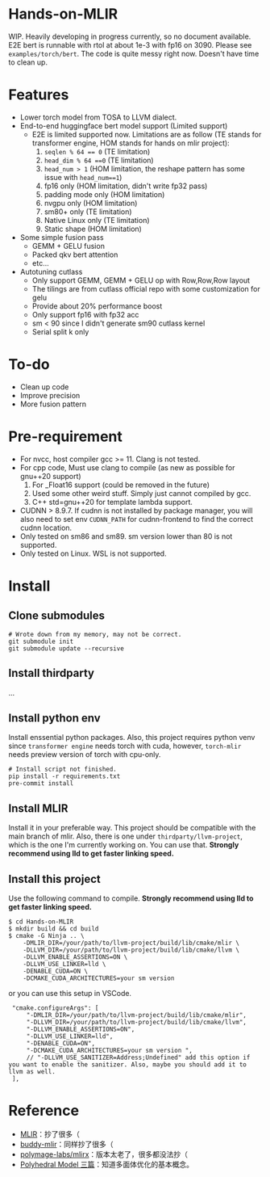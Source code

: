 # Hands-on-MLIR

WIP. Heavily developing in progress currently, so no document available. E2E bert is runnable with rtol at about 1e-3 with fp16 on 3090. Please see `examples/torch/bert`. The code is quite messy right now. Doesn't have time to clean up.

# Features

+ Lower torch model from TOSA to LLVM dialect.
+ End-to-end huggingface bert model support (Limited support)
    + E2E is limited supported now. Limitations are as follow (TE stands for transformer engine, HOM stands for hands on mlir project):
        1. `seqlen % 64 == 0` (TE limitation)
        2. `head_dim % 64 ==0` (TE limitation)
        3. `head_num > 1` (HOM limitation, the reshape pattern has some issue with `head_num==1`)
        4. fp16 only (HOM limitation, didn't write fp32 pass)
        5. padding mode only (HOM limitation)
        6. nvgpu only (HOM limitation)
        7. sm80+ only (TE limitation)
        8. Native Linux only (TE limitation)
        9. Static shape (HOM limitation)
+ Some simple fusion pass
    + GEMM + GELU fusion
    + Packed qkv bert attention
    + etc...
+ Autotuning cutlass
    + Only support GEMM, GEMM + GELU op with Row,Row,Row layout
    + The tilings are from cutlass official repo with some customization for gelu
    + Provide about 20% performance boost
    + Only support fp16 with fp32 acc
    + sm < 90 since I didn't generate sm90 cutlass kernel
    + Serial split k only

# To-do

+ Clean up code
+ Improve precision
+ More fusion pattern

# Pre-requirement

+ For nvcc, host compiler gcc >= 11. Clang is not tested.
+ For cpp code, Must use clang to compile (as new as possible for gnu++20 support)
    1. For _Float16 support (could be removed in the future)
    2. Used some other weird stuff. Simply just cannot compiled by gcc.
    3. C++ std=gnu++20 for template lambda support.
+ CUDNN > 8.9.7. If cudnn is not installed by package manager, you will also need to set env `CUDNN_PATH` for cudnn-frontend to find the correct cudnn location.
+ Only tested on sm86 and sm89. sm version lower than 80 is not supported.
+ Only tested on Linux. WSL is not supported.

# Install

## Clone submodules

```
# Wrote down from my memory, may not be correct.
git submodule init
git submodule update --recursive
```

## Install thirdparty

...

## Install python env

Install enssential python packages. Also, this project requires python venv since `transformer engine` needs torch with cuda, however, `torch-mlir` needs preview version of torch with cpu-only.

```
# Install script not finished.
pip install -r requirements.txt
pre-commit install
```

## Install MLIR

Install it in your preferable way. This project should be compatible with the main branch of mlir. Also, there is one under `thirdparty/llvm-project`, which is the one I'm currently working on. You can use that.  **Strongly recommend using lld to get faster linking speed.**

## Install this project

Use the following command to compile. **Strongly recommend using lld to get faster linking speed.**

```
$ cd Hands-on-MLIR
$ mkdir build && cd build
$ cmake -G Ninja .. \
    -DMLIR_DIR=/your/path/to/llvm-project/build/lib/cmake/mlir \
    -DLLVM_DIR=/your/path/to/llvm-project/build/lib/cmake/llvm \
    -DLLVM_ENABLE_ASSERTIONS=ON \
    -DLLVM_USE_LINKER=lld \
    -DENABLE_CUDA=ON \
    -DCMAKE_CUDA_ARCHITECTURES=your sm version
```

or you can use this setup in VSCode.

```
 "cmake.configureArgs": [
     "-DMLIR_DIR=/your/path/to/llvm-project/build/lib/cmake/mlir",
     "-DLLVM_DIR=/your/path/to/llvm-project/build/lib/cmake/llvm",
     "-DLLVM_ENABLE_ASSERTIONS=ON",
     "-DLLVM_USE_LINKER=lld",
     "-DENABLE_CUDA=ON",
     "-DCMAKE_CUDA_ARCHITECTURES=your sm version ",
     // "-DLLVM_USE_SANITIZER=Address;Undefined" add this option if you want to enable the sanitizer. Also, maybe you should add it to llvm as well.
 ],
```

# Reference

+ [MLIR](https://github.com/llvm/llvm-project/)：抄了很多（
+ [buddy-mlir](https://github.com/buddy-compiler/buddy-mlir)：同样抄了很多（
+ [polymage-labs/mlirx](https://github.com/polymage-labs/mlirx)：版本太老了，很多都没法抄（
+ [Polyhedral Model 三篇](https://mp.weixin.qq.com/s?__biz=MzI3MDQ2MjA3OA==&mid=2247485130&idx=1&sn=a5773bf17e6854d1238b035366641bcc&chksm=ead1fbdbdda672cdf9b2480a431cef85e4d377d07f8c586a932adabd50656cbdcd7d891156bf&mpshare=1&scene=1&srcid=&sharer_sharetime=1569677798809&sharer_shareid=b33ef36fa0caf5cb82e76916516aa7df#rd)：知道多面体优化的基本概念。
